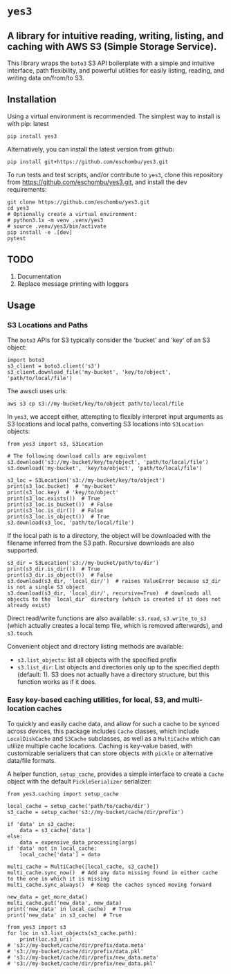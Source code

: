 # `yes3`

## A library for intuitive reading, writing, listing, and caching with AWS S3 (Simple Storage Service).

This library wraps the `boto3` S3 API boilerplate with a simple and intuitive interface, path flexibility, and powerful
utilities for easily listing, reading, and writing data on/from/to S3.

## Installation

Using a virtual environment is recommended. The simplest way to install is with pip:
latest
```
pip install yes3
```

Alternatively, you can install the latest version from github:
```
pip install git+https://github.com/eschombu/yes3.git
```

To run tests and test scripts, and/or contribute to `yes3`, clone this repository from
https://github.com/eschombu/yes3.git, and install the dev requirements:
```
git clone https://github.com/eschombu/yes3.git
cd yes3
# Optionally create a virtual environment:
# python3.1x -m venv .venv/yes3
# source .venv/yes3/bin/activate
pip install -e .[dev]
pytest
```

## TODO

1. Documentation
2. Replace message printing with loggers

## Usage

### S3 Locations and Paths

The `boto3` APIs for S3 typically consider the 'bucket' and 'key' of an S3 object:
```
import boto3
s3_client = boto3.client('s3')
s3_client.download_file('my-bucket', 'key/to/object', 'path/to/local/file')
```

The awscli uses urls:
```
aws s3 cp s3://my-bucket/key/to/object path/to/local/file
```

In `yes3`, we accept either, attempting to flexibly interpret input arguments as S3 locations and local paths,
converting S3 locations into `S3Location` objects:
```
from yes3 import s3, S3Location

# The following download calls are equivalent
s3.download('s3://my-bucket/key/to/object', 'path/to/local/file')
s3.download('my-bucket', 'key/to/object', 'path/to/local/file')

s3_loc = S3Location('s3://my-bucket/key/to/object')
print(s3_loc.bucket)  # 'my-bucket'
print(s3_loc.key)  # 'key/to/object'
print(s3_loc.exists())  # True
print(s3_loc.is_bucket())  # False
print(s3_loc.is_dir())  # False
print(s3_loc.is_object())  # True
s3.download(s3_loc, 'path/to/local/file')
```

If the local path is to a directory, the object will be downloaded with the filename inferred from the S3 path.
Recursive downloads are also supported.
```
s3_dir = S3Location('s3://my-bucket/path/to/dir')
print(s3_dir.is_dir())  # True
print(s3_dir.is_object())  # False
s3.download(s3_dir, 'local_dir/')  # raises ValueError because s3_dir is not a single S3 object
s3.download(s3_dir, 'local_dir/', recursive=True)  # downloads all objects to the `local_dir` directory (which is created if it does not already exist)
```

Direct read/write functions are also available: `s3.read`, `s3.write_to_s3` (which actually creates a local temp file,
which is removed afterwards), and `s3.touch`.

Convenient object and directory listing methods are available:
* `s3.list_objects`: list all objects with the specified prefix
* `s3.list_dir`: List objects and directories only up to the specified depth (default: 1). S3 does not actually have a
directory structure, but this function works as if it does.

### Easy key-based caching utilities, for local, S3, and multi-location caches

To quickly and easily cache data, and allow for such a cache to be synced across devices, this package includes `Cache`
classes, which include `LocalDiskCache` and `S3Cache` subclasses, as well as a `MultiCache` which can utilize multiple
cache locations. Caching is key-value based, with customizable serializers that can store objects with `pickle` or
alternative data/file formats.

A helper function, `setup_cache`, provides a simple interface to create a `Cache` object with the default
`PickleSerializer` serializer:

```
from yes3.caching import setup_cache

local_cache = setup_cache('path/to/cache/dir')
s3_cache = setup_cache('s3://my-bucket/cache/dir/prefix')

if 'data' in s3_cache:
    data = s3_cache['data']
else:
    data = expensive_data_processing(args)
if 'data' not in local_cache:
    local_cache['data'] = data

multi_cache = MultiCache([local_cache, s3_cache])
multi_cache.sync_now()  # Add any data missing found in either cache to the one in which it is missing
multi_cache.sync_always()  # Keep the caches synced moving forward

new_data = get_more_data()
multi_cache.put('new_data', new_data)
print('new_data' in local_cache)  # True
print('new_data' in s3_cache)  # True

from yes3 import s3
for loc in s3.list_objects(s3_cache.path):
    print(loc.s3_uri)
# 's3://my-bucket/cache/dir/prefix/data.meta'
# 's3://my-bucket/cache/dir/prefix/data.pkl'
# 's3://my-bucket/cache/dir/prefix/new_data.meta'
# 's3://my-bucket/cache/dir/prefix/new_data.pkl'
```
